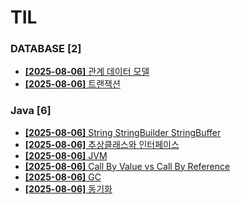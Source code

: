 # TIL
 
### DATABASE [2]
- [**[2025-08-06]**  관계 데이터 모델](https://github.com/A-lass/TIL/blob/main/DATABASE/관계_데이터_모델.md)
- [**[2025-08-06]**  트랜잭션](https://github.com/A-lass/TIL/blob/main/DATABASE/트랜잭션.md)
### Java [6]
- [**[2025-08-06]**  String StringBuilder StringBuffer](https://github.com/A-lass/TIL/blob/main/Java/String_StringBuilder_StringBuffer.md)
- [**[2025-08-06]**  추상클래스와 인터페이스](https://github.com/A-lass/TIL/blob/main/Java/추상클래스와_인터페이스.md)
- [**[2025-08-06]**  JVM](https://github.com/A-lass/TIL/blob/main/Java/JVM.md)
- [**[2025-08-06]**  Call By Value vs Call By Reference](https://github.com/A-lass/TIL/blob/main/Java/Call_By_Value_vs_Call_By_Reference.md)
- [**[2025-08-06]**  GC](https://github.com/A-lass/TIL/blob/main/Java/GC.md)
- [**[2025-08-06]**  동기화](https://github.com/A-lass/TIL/blob/main/Java/동기화.md)
